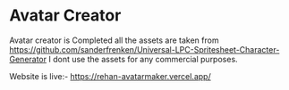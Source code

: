# Avatar Creator

Avatar creator is Completed
all the assets are taken from https://github.com/sanderfrenken/Universal-LPC-Spritesheet-Character-Generator
I dont use the assets for any commercial purposes.

Website is live:- https://rehan-avatarmaker.vercel.app/

